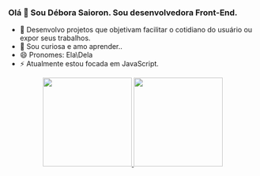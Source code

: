 ### Olá 👋 Sou Débora Saioron. Sou desenvolvedora Front-End.

- 🔭 Desenvolvo projetos que objetivam facilitar o cotidiano do usuário ou expor seus trabalhos.
- 🌱 Sou curiosa e amo aprender..
- 😄 Pronomes: Ela\Dela
- ⚡ Atualmente estou focada em JavaScript.


<div align="center">
  <a href="https://github.com/saiorond">
  <img height="180em" src="https://github-readme-stats.vercel.app/api?username=saiorond&show_icons=true&theme=dracula&include_all_commits=true&count_private=true"/>
  <img height="180em" src="https://github-readme-stats.vercel.app/api/top-langs/?username=saiorond&layout=compact&langs_count=7&theme=dracula"/>
</div>
